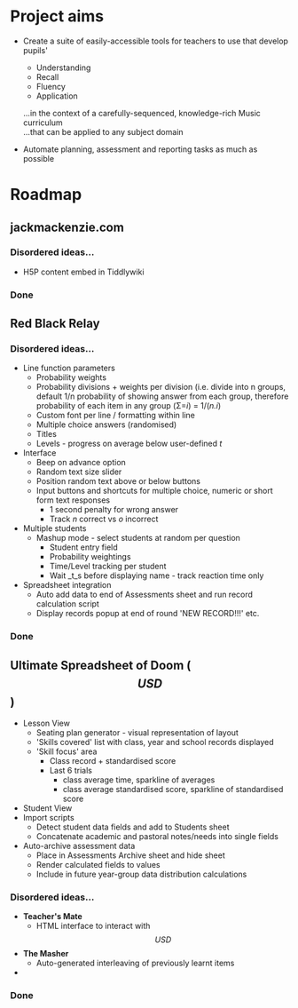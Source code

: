 # Project aims
- Create a suite of easily-accessible tools for teachers to use that develop pupils'
  - Understanding
  - Recall
  - Fluency
  - Application

  ...in the context of a carefully-sequenced, knowledge-rich Music curriculum\
  ...that can be applied to any subject domain

- Automate planning, assessment and reporting tasks as much as possible
# Roadmap

## jackmackenzie.com
### Disordered ideas...
- H5P content embed in Tiddlywiki
### Done

## Red Black Relay
### Disordered ideas...
- Line function parameters
  - Probability weights
  - Probability divisions + weights per division (i.e. divide into n groups, default 1/n probability of showing answer from each group, therefore probability of each item in any group (Σ=_i_) = 1/(_n.i_)
  - Custom font per line / formatting within line
  - Multiple choice answers (randomised)
  - Titles
  - Levels - progress on average below user-defined _t_
- Interface
  - Beep on advance option
  - Random text size slider
  - Position random text above or below buttons
  - Input buttons and shortcuts for multiple choice, numeric or short form text responses
    - 1 second penalty for wrong answer
    - Track _n_ correct vs _o_ incorrect
- Multiple students
  - Mashup mode - select students at random per question
    - Student entry field
    - Probability weightings
    - Time/Level tracking per student
    - Wait _t_s before displaying name - track reaction time only
- Spreadsheet integration
  - Auto add data to end of Assessments sheet and run record calculation script
  - Display records popup at end of round 'NEW RECORD!!!' etc.
### Done

## Ultimate Spreadsheet of Doom ($$USD$$)
- Lesson View
  - Seating plan generator - visual representation of layout
  - 'Skills covered' list with class, year and school records displayed
  - 'Skill focus' area
    - Class record + standardised score
    - Last 6 trials
      - class average time, sparkline of averages
      - class average standardised score, sparkline of standardised score
- Student View
- Import scripts
  - Detect student data fields and add to Students sheet
  - Concatenate academic and pastoral notes/needs into single fields
- Auto-archive assessment data
  - Place in Assessments Archive sheet and hide sheet
  - Render calculated fields to values
  - Include in future year-group data distribution calculations
### Disordered ideas...
- **Teacher's Mate**
  - HTML interface to interact with $$USD$$
- **The Masher**
  - Auto-generated interleaving of previously learnt items
- 
### Done
